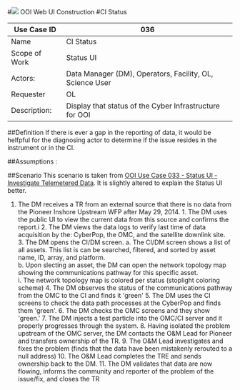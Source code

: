 #![](http://www.rpsgroup.com/images/2012-specific/RPSlogo.aspx) OOI Web UI Construction 
#CI Status

| Use Case ID | 036 |
| --- | --- |
| Name | CI Status |
| Scope of Work | Status UI |
| Actors: | Data Manager (DM), Operators, Facility, OL, Science User |
| Requester | OL |
| Description: | Display that status of the Cyber Infrastructure for OOI |


##Definition
If there is ever a gap in the reporting of data, it would be helfpful for the diagnosing actor to determine if the issue resides in the instrument or in the CI. 

##Assumptions :


##Scenario
This scenario is taken from [OOI Use Case 033 - Status UI - Investigate Telemetered Data](OOI_Use_Case_033-Status_UI-Investigate_Telemetered_Data.md).  It is slightly altered to explain the Status UI better.
  1. The DM receives a TR from an external source that there is no data from the Pioneer Inshore Upstream WFP after May 29, 2014.
    1. The DM uses the public UI to view the current data from this source and confirms the report.i
    2. The DM views the data logs to verify last time of data acquisition by the: CyberPop, the OMC, and the satellite downlink site.
    3. The DM opens the CI/DM screen.
        a. The CI/DM screen shows a list of all assets.  This list is can be searched, filtered, and sorted by asset name, ID, array, and platform.  
        b. Upon slecting an asset, the DM can open the network topology map showing the communications pathway for this specific asset.  
            i. The network topology map is colored per status (stoplight coloring scheme)
    4. The DM observes the status of the communications pathway from the OMC to the CI and finds it 'green'
    5. The DM uses the CI screens to check the data path processes at the CyberPop and finds them 'green'.
    6. The DM checks the OMC screens and they show 'green.'
    7. The DM injects a test particle into the OMC/CI server and it properly progresses through the system. 
    8. Having isolated the problem upstream of the OMC server, the DM contacts the O&M Lead for Pioneer and transfers ownership of the TR.
    9. The O&M Lead investigates and fixes the problem (finds that the data have been mistakenly rerouted to a null address)
    10. The O&M Lead completes the TRE and sends ownership back to the DM.
    11. The DM validates that data are now flowing, informs the community and reporter of the problem of the issue/fix, and closes the TR

